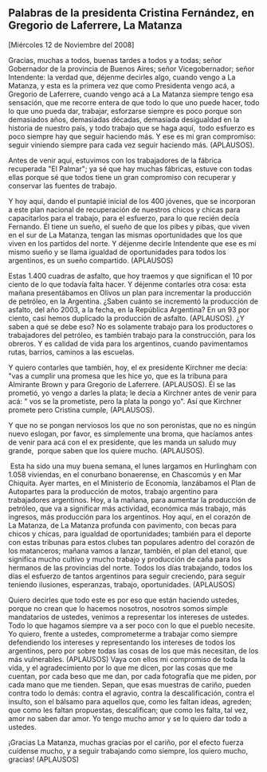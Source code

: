 Palabras de la presidenta Cristina Fernández, en Gregorio de Laferrere, La Matanza
----------------------------------------------------------------------------------

[Miércoles 12 de Noviembre del 2008]

Gracias, muchas a todos, buenas tardes a todos y a todas; señor
Gobernador de la provincia de Buenos Aires; señor Vicegobernador; señor
Intendente: la verdad que, déjenme decirles algo, cuando vengo a La
Matanza, y esta es la primera vez que como Presidenta vengo acá, a
Gregorio de Laferrere, cuando vengo acá a La Matanza siempre tengo esa
sensación, que me recorre entera de que todo lo que uno puede hacer,
todo lo que uno pueda dar, trabajar, esforzarse siempre es poco porque
son demasiados años, demasiadas décadas, demasiada desigualdad en la
historia de nuestro país, y todo trabajo que se haga aquí,  todo
esfuerzo es poco siempre hay que seguir haciendo más. Y ese es mi gran
compromiso: seguir viniendo siempre para cada vez seguir haciendo más.
(APLAUSOS).

Antes de venir aquí, estuvimos con los trabajadores de la fábrica
recuperada "El Palmar"; ya sé que hay muchas fábricas, estuve con todas
ellas porque sé que todos tiene un gran compromiso con recuperar y
conservar las fuentes de trabajo.

Y hoy aquí, dando el puntapié inicial de los 400 jóvenes, que se
incorporan a este plan nacional de recuperación de nuestros chicos y
chicas para capacitarlos para el trabajo, para el esfuerzo, para lo que
recién decía Fernando. Él tiene un sueño, el sueño de que los pibes y
pibas, que viven en el sur de La Matanza, tengan las mismas
oportunidades que los que viven en los partidos del norte. Y déjenme
decirle Intendente que ese es mi mismo sueño y se llama igualdad de
oportunidades para todos los argentinos, es un sueño compartido.
(APLAUSOS)

Estas 1.400 cuadras de asfalto, que hoy traemos y que significan el 10
por ciento de lo que todavía falta hacer. Y déjenme contarles otra cosa:
esta mañana presentábamos en Olivos un plan para incrementar la
producción de petróleo, en la Argentina. ¿Saben cuánto se incrementó la
producción de asfalto, del año 2003, a la fecha, en la República
Argentina? En un 93 por ciento, casi hemos duplicado la producción de
asfalto. (APLAUSOS). ¿Y saben a qué se debe eso? No es solamente trabajo
para los productores o trabajadores del petróleo, es también trabajo
para la construcción, para los obreros. Y es calidad de vida para los
argentinos, cuando pavimentamos rutas, barrios, caminos a las escuelas.

Y quiero contarles que también, hoy, el ex presidente Kirchner me decía:
"vas a cumplir una promesa que les hice yo, que es la tribuna para
Almirante Brown y para Gregorio de Laferrere. (APLAUSOS). Él se las
prometió, yo vengo a darles la plata; le decía a Kirchner antes de venir
para acá: " vos se la prometiste, pero la plata la pongo yo". Así que
Kirchner promete pero Cristina cumple, (APLAUSOS).

Y que no se pongan nerviosos los que no son peronistas, que no es ningún
nuevo eslogan, por favor, es simplemente una broma, que hacíamos antes
de venir para acá con el ex presidente, que les manda un saludo muy
grande,  porque saben que los quiere mucho. (APLAUSOS).

 Esta ha sido una muy buena semana, el lunes largamos en Hurlingham con
1.058 viviendas, en el conurbano bonaerense, en Chascomús y en Mar
Chiquita. Ayer martes, en el Ministerio de Economía, lanzábamos el Plan
de Autopartes para la producción de motos, trabajo argentino para
trabajadores argentinos. Hoy, a la mañana, para aumentar la producción
de petróleo, que va a significar más actividad, económica más trabajo,
más ingresos, más producción para los argentinos. Hoy aquí, en el
corazón de La Matanza, de La Matanza profunda con pavimento, con becas
para chicos y chicas, para igualdad de oportunidades; también para el
deporte con estas tribunas para estos clubes tan populares adentro del
corazón de los matanceros; mañana vamos a lanzar, también, el plan del
etanol, que significa mucho cultivo y mucho trabajo y producción de caña
para los hermanos de las provincias del norte. Todos los días
trabajando, todos los días el esfuerzo de tantos argentinos para seguir
creciendo, para seguir teniendo ilusiones, esperanzas, trabajo,
oportunidades. (APLAUSOS)

Quiero decirles que todo este es por eso que están haciendo ustedes,
porque no crean que lo hacemos nosotros, nosotros somos simple
mandatarios de ustedes, venimos a representar los intereses de ustedes.
Todo lo que hagamos siempre va a ser poco con lo que el pueblo necesite.
Yo quiero, frente a ustedes, comprometerme a trabajar como siempre
defendiendo los intereses y representando los intereses de todos los
argentinos, pero por sobre todas las cosas de los que más necesitan, de
los más vulnerables. (APLAUSOS) Vaya con ellos mi compromiso de toda la
vida, y el agradecimiento por lo que me dicen, por las cosas que me
cuentan, por cada beso que me dan, por cada fotografía que me piden, por
cada mano que me tienden. Sepan, que esas muestras de cariño, pueden
contra todo lo demás: contra el agravio, contra la descalificación,
contra el insulto, son el bálsamo para aquellos que, como les faltan
ideas, agreden; que como les faltan propuestas, descalifican; que como
les falta, tal vez, amor no saben dar amor. Yo tengo mucho amor y se lo
quiero dar todo a ustedes.

¡Gracias La Matanza, muchas gracias por el cariño, por el efecto fuerza
cuídense mucho, y a seguir trabajando como siempre, los quiero mucho,
gracias! (APLAUSOS) 
